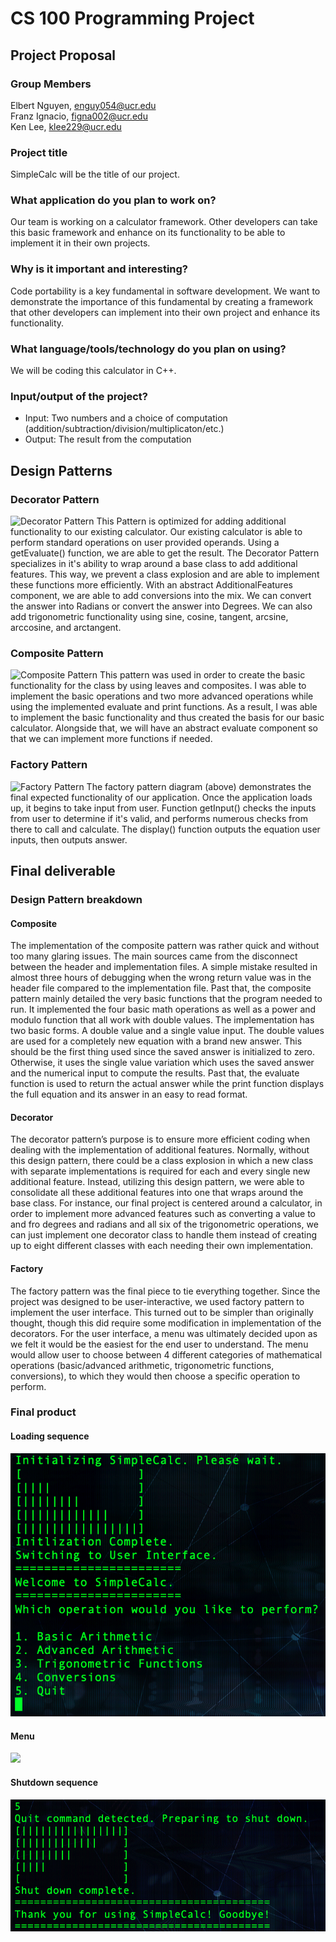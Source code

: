 # CS 100 Programming Project

## Project Proposal

### Group Members
Elbert Nguyen, enguy054@ucr.edu  
Franz Ignacio, figna002@ucr.edu  
Ken Lee, klee229@ucr.edu 
 
### Project title
SimpleCalc will be the title of our project.

### What application do you plan to work on?
Our team is working on a calculator framework. Other developers can take this basic framework and enhance on its functionality to be able to implement it in their own projects.

### Why is it important and interesting?
Code portability is a key fundamental in software development. We want to demonstrate the importance of this fundamental by creating a framework that other developers can implement into their own project and enhance its functionality. 

### What language/tools/technology do you plan on using?
We will be coding this calculator in C++.

### Input/output of the project?
- Input: Two numbers and a choice of computation (addition/subtraction/division/multiplicaton/etc.)
- Output: The result from the computation

## Design Patterns
### Decorator Pattern
![Decorator Pattern](https://github.com/cs100/final-project-elbert-ken-franz/blob/master/class_diagrams/DecoratorPatternUMPFinalProject.jpg)
This Pattern is optimized for adding additional functionality to our existing calculator. 
Our existing calculator is able to perform standard operations on user provided operands. 
Using a getEvaluate() function, we are able to get the result. The Decorator Pattern specializes in it's ability to wrap around a base class to add additional features. This way, we prevent a class explosion and are able to implement these functions more efficiently. With an abstract AdditionalFeatures component, we are able to add conversions into the mix. 
We can convert the answer into Radians or convert the answer into Degrees. We can also add trigonometric functionality using sine, cosine, tangent, arcsine, arccosine, and arctangent.

### Composite Pattern
![Composite Pattern](https://github.com/cs100/final-project-elbert-ken-franz/blob/master/class_diagrams/compositepattern.jpg)
This pattern was used in order to create the basic functionality for the class by using leaves and composites. I was able to implement the basic operations and two more advanced operations while using the implemented evaluate and print functions. As a result, I was able to implement the basic functionality and thus created the basis for our basic calculator.
Alongside that, we will have an abstract evaluate component so that we can implement more functions if needed.

### Factory Pattern
![Factory Pattern](https://github.com/cs100/final-project-elbert-ken-franz/blob/master/class_diagrams/Factory-Pattern-UML.jpg)
The factory pattern diagram (above) demonstrates the final expected functionality of our application.
Once the application loads up, it begins to take input from user.
Function getInput() checks the inputs from user to determine if it's valid, and performs numerous checks from there to call and calculate.
The display() function outputs the equation user inputs, then outputs answer.

## Final deliverable

### Design Pattern breakdown
#### Composite
The implementation of the composite pattern was rather quick and without too many glaring issues. The main sources came from the disconnect between the header and implementation files. A simple mistake resulted in almost three hours of debugging when the wrong return value was in the header file compared to the implementation file. Past that, the composite pattern mainly detailed the very basic functions that the program needed to run. It implemented the four basic math operations as well as a power and modulo function that all work with double values. The implementation has two basic forms. A double value and a single value input. The double values are used for a completely new equation with a brand new answer. This should be the first thing used since the saved answer is initialized to zero. Otherwise, it uses the single value variation which uses the saved answer and the numerical input to compute the results. Past that, the evaluate function is used to return the actual answer while the print function displays the full equation and its answer in an easy to read format.

#### Decorator
The decorator pattern’s purpose is to ensure more efficient coding when dealing with the implementation of additional features. Normally, without this design pattern, there could be a class explosion in which a new class with separate implementations is required for each and every single new additional feature. Instead, utilizing this design pattern, we were able to consolidate all these additional features into one that wraps around the base class. For instance, our final project is centered around a calculator, in order to implement more advanced features such as converting a value to and fro degrees and radians and all six of the trigonometric operations, we can just implement one decorator class to handle them instead of creating up to eight different classes with each needing their own implementation.

#### Factory
The factory pattern was the final piece to tie everything together. Since the project was designed to be user-interactive, we used factory pattern to implement the user interface. This turned out to be simpler than originally thought, though this did require some modification in implementation of the decorators. For the user interface, a menu was ultimately decided upon as we felt it would be the easiest for the end user to understand. The menu would allow user to choose between 4 different categories of mathematical operations (basic/advanced arithmetic, trigonometric functions, conversions), to which they would then choose a specific operation to perform.

### Final product
#### Loading sequence
![](assets/loadingSequenceMenu.png)

#### Menu
![](assets/menuInputOutput.png)

#### Shutdown sequence
![](assets/shutdownSequence.png)
